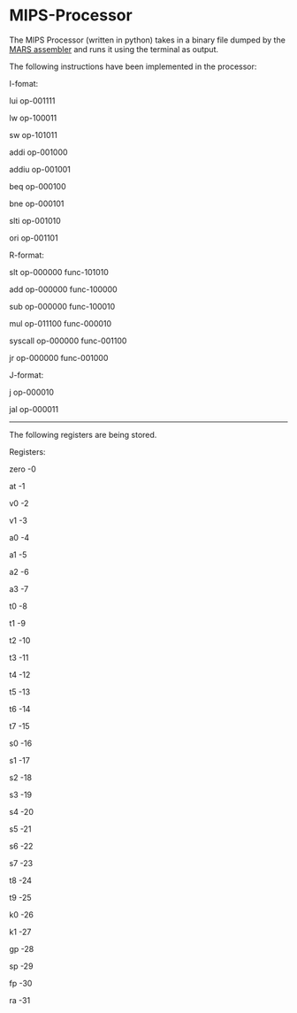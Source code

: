 # MIPS-Processor

The MIPS Processor (written in python) takes in a binary file dumped by the [MARS assembler](https://courses.missouristate.edu/kenvollmar/mars/download.htm) and runs it using the terminal as output.

The following instructions have been implemented in the processor:


I-fomat:

lui     op-001111

lw      op-100011

sw      op-101011

addi    op-001000

addiu   op-001001

beq     op-000100

bne     op-000101

slti    op-001010

ori     op-001101


R-format:

slt     op-000000 func-101010

add     op-000000 func-100000

sub	    op-000000 func-100010

mul     op-011100 func-000010

syscall op-000000 func-001100

jr      op-000000 func-001000


J-format:

j       op-000010

jal     op-000011

--------------------------------------------------------------------------------------------------------------------------


The following registers are being stored.

Registers:

zero -0

at -1

v0 -2

v1 -3

a0 -4

a1 -5

a2 -6

a3 -7

t0 -8

t1 -9

t2 -10

t3 -11

t4 -12

t5 -13

t6 -14

t7 -15

s0 -16

s1 -17

s2 -18

s3 -19

s4 -20

s5 -21

s6 -22

s7 -23

t8 -24

t9 -25

k0 -26

k1 -27

gp -28

sp -29

fp -30

ra -31

